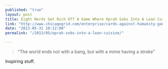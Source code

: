 ```yaml
---
published: "true"
layout: post
title: Eight Nerds Get Rich Off A Game Where Oprah Sobs Into A Lean Cuisine
link: "http://www.chicagogrid.com/enterprise/cards-against-humanity-game-money/"
date: "2013-05-31 10:12:00"
permalink: "/2013/05/oprah-sobs-into-a-lean-cuisine/"

---
```


> "The world ends not with a bang, but with a mime having a stroke"

Inspiring stuff.
